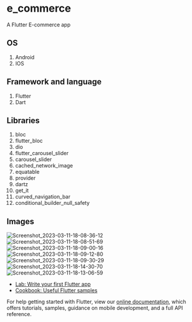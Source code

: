 # e_commerce

A Flutter E-commerce app 

## OS

1. Android
2. IOS



## Framework and language  

1. Flutter 
2. Dart

## Libraries

1. bloc
2. flutter_bloc
3. dio
4. flutter_carousel_slider
5. carousel_slider
6. cached_network_image
7. equatable
8. provider
9. dartz
10. get_it
11. curved_navigation_bar
12. conditional_builder_null_safety


## Images

![Screenshot_2023-03-11-18-08-36-12](https://user-images.githubusercontent.com/111589262/224495167-74ea21a2-f4a0-4257-852c-060ff9f1102a.png)
![Screenshot_2023-03-11-18-08-51-69](https://user-images.githubusercontent.com/111589262/224495176-7de61214-01fd-4a21-8de7-c41559a1f0d0.png)
![Screenshot_2023-03-11-18-09-00-16](https://user-images.githubusercontent.com/111589262/224495182-c2b87136-d4ff-48f5-92fc-bc3cdcf2e361.png)
![Screenshot_2023-03-11-18-09-12-80](https://user-images.githubusercontent.com/111589262/224495191-21a60ccb-0df7-4831-b4fb-bfde33353d76.png)
![Screenshot_2023-03-11-18-09-30-29](https://user-images.githubusercontent.com/111589262/224495195-3e600abb-57b5-4943-82b7-e585eb4c8f5b.png)
![Screenshot_2023-03-11-18-14-30-70](https://user-images.githubusercontent.com/111589262/224495338-ea8326c6-2a9e-4a96-b885-1a49b15ef6d9.png)
![Screenshot_2023-03-11-18-13-06-59](https://user-images.githubusercontent.com/111589262/224495340-826ac287-b109-43ba-9c1b-8b64b4b20f2c.png)

- [Lab: Write your first Flutter app](https://flutter.dev/docs/get-started/codelab)
- [Cookbook: Useful Flutter samples](https://flutter.dev/docs/cookbook)

For help getting started with Flutter, view our
[online documentation](https://flutter.dev/docs), which offers tutorials,
samples, guidance on mobile development, and a full API reference.
